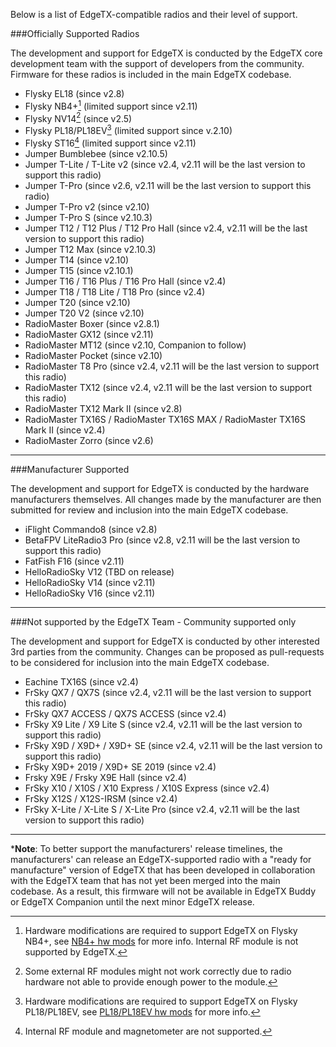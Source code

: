 
Below is a list of EdgeTX-compatible radios and their level of support.

###Officially Supported Radios

The development and support for EdgeTX is conducted by the EdgeTX core development team with the support of developers from the community. Firmware for these radios is included in the main EdgeTX codebase.

* Flysky EL18 (since v2.8)
* Flysky NB4+[^1] (limited support since v2.11) 
* Flysky NV14[^2] (since v2.5)
* Flysky PL18/PL18EV[^3] (limited support since v.2.10)
* Flysky ST16[^4] (limited support since v2.11)
* Jumper Bumblebee (since v2.10.5)
* Jumper T-Lite / T-Lite v2 (since v2.4, v2.11 will be the last version to support this radio)
* Jumper T-Pro (since v2.6, v2.11 will be the last version to support this radio)
* Jumper T-Pro v2 (since v2.10)
* Jumper T-Pro S (since v2.10.3)
* Jumper T12 / T12 Plus / T12 Pro Hall (since v2.4, v2.11 will be the last version to support this radio)
* Jumper T12 Max (since v2.10.3)
* Jumper T14 (since v2.10)
* Jumper T15 (since v2.10.1)
* Jumper T16 / T16 Plus / T16 Pro Hall (since v2.4)
* Jumper T18 / T18 Lite / T18 Pro (since v2.4)
* Jumper T20 (since v2.10)
* Jumper T20 V2 (since v2.10)
* RadioMaster Boxer (since v2.8.1)
* RadioMaster GX12 (since v2.11)
* RadioMaster MT12 (since v2.10, Companion to follow)
* RadioMaster Pocket (since v2.10)
* RadioMaster T8 Pro (since v2.4, v2.11 will be the last version to support this radio)
* RadioMaster TX12 (since v2.4, v2.11 will be the last version to support this radio)
* RadioMaster TX12 Mark II (since v2.8)
* RadioMaster TX16S / RadioMaster TX16S MAX / RadioMaster TX16S Mark II (since v2.4)
* RadioMaster Zorro (since v2.6)

[^1]: Hardware modifications are required to support EdgeTX on Flysky NB4+, see [NB4+ hw mods](https://github.com/EdgeTX/edgetx/wiki/Flysky-NB4--Hardware-Mod-for-Complete-EdgeTX-Support) for more info. Internal RF module is not supported by EdgeTX.  
[^2]: Some external RF modules might not work correctly due to radio hardware not able to provide enough power to the module.  
[^3]: Hardware modifications are required to support EdgeTX on Flysky PL18/PL18EV, see [PL18/PL18EV hw mods](https://github.com/EdgeTX/edgetx/wiki/Flysky-PL18-%26-PL18EV-Hardware-Mod-for-Complete-EdgeTX-Support) for more info.  
[^4]: Internal RF module and magnetometer are not supported.

---

###Manufacturer Supported
 
The development and support for EdgeTX is conducted by the hardware manufacturers themselves. All changes made by the manufacturer are then submitted for review and inclusion into the main EdgeTX codebase.

* iFlight Commando8 (since v2.8)
* BetaFPV LiteRadio3 Pro (since v2.8, v2.11 will be the last version to support this radio)
* FatFish F16 (since v2.11)
* HelloRadioSky V12 (TBD on release)
* HelloRadioSky V14 (since v2.11)
* HelloRadioSky V16 (since v2.11)

---

###Not supported by the EdgeTX Team - Community supported only

The development and support for EdgeTX is conducted by other interested 3rd parties from the community. Changes can be proposed as pull-requests to be considered for inclusion into the main EdgeTX codebase.

* Eachine TX16S (since v2.4)  
* FrSky QX7 / QX7S (since v2.4, v2.11 will be the last version to support this radio)  
* FrSky QX7 ACCESS / QX7S ACCESS (since v2.4)  
* FrSky X9 Lite / X9 Lite S (since v2.4, v2.11 will be the last version to support this radio)
* FrSky X9D / X9D+ / X9D+ SE (since v2.4, v2.11 will be the last version to support this radio)
* FrSky X9D+ 2019 / X9D+ SE 2019  (since v2.4)
* Frsky X9E / Frsky X9E Hall (since v2.4)
* FrSky X10 / X10S / X10 Express / X10S Express (since v2.4)
* FrSky X12S / X12S-IRSM (since v2.4)
* FrSky X-Lite / X-Lite S / X-Lite Pro (since v2.4, v2.11 will be the last version to support this radio)

---
***Note**: To better support the manufacturers' release timelines, the manufacturers' can release an EdgeTX-supported radio with a "ready for manufacture" version of EdgeTX that has been developed in collaboration with the EdgeTX team that has not yet been merged into the main codebase. As a result, this firmware will not be available in EdgeTX Buddy or EdgeTX Companion until the next minor EdgeTX release. 
